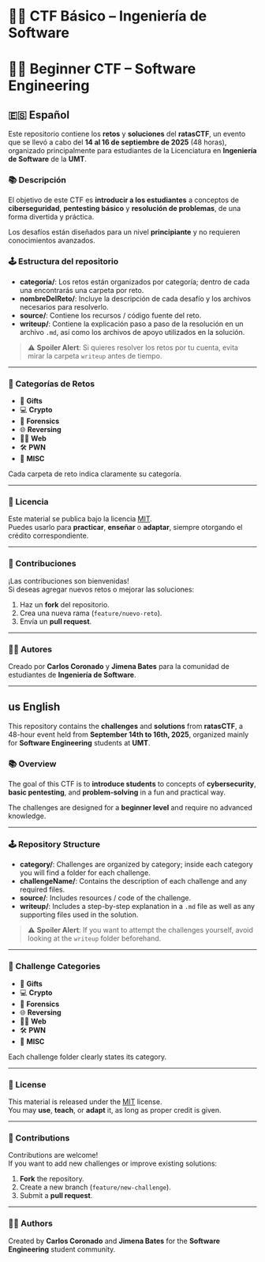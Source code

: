 # 🏴‍☠️ CTF Básico – Ingeniería de Software  
# 🏴‍☠️ Beginner CTF – Software Engineering

## 🇪🇸 Español

Este repositorio contiene los **retos** y **soluciones** del **ratasCTF**, un evento que se llevó a cabo del **14 al 16 de septiembre de 2025** (48 horas), organizado principalmente para estudiantes de la Licenciatura en **Ingeniería de Software** de la **UMT**.

### 📚 Descripción

El objetivo de este CTF es **introducir a los estudiantes** a conceptos de **ciberseguridad**, **pentesting básico** y **resolución de problemas**, de una forma divertida y práctica.  

Los desafíos están diseñados para un nivel **principiante** y no requieren conocimientos avanzados.

### 🕹️ Estructura del repositorio

- **categoría/**: Los retos están organizados por categoría; dentro de cada una encontrarás una carpeta por reto.  
- **nombreDelReto/**: Incluye la descripción de cada desafío y los archivos necesarios para resolverlo.  
- **source/**: Contiene los recursos / código fuente del reto.
- **writeup/**: Contiene la explicación paso a paso de la resolución en un archivo `.md`, así como los archivos de apoyo utilizados en la solución.

> ⚠️ **Spoiler Alert**: Si quieres resolver los retos por tu cuenta, evita mirar la carpeta `writeup` antes de tiempo.

---

### 🚩 Categorías de Retos

- 🔐 **Gifts**  
- 💻 **Crypto**  
- 🧩 **Forensics**  
- 🌐 **Reversing**  
- 🕵️‍♂️ **Web**  
- 🛠️ **PWN**  
- 🎲 **MISC**

Cada carpeta de reto indica claramente su categoría.

---

### 📜 Licencia

Este material se publica bajo la licencia [MIT](LICENSE).  
Puedes usarlo para **practicar**, **enseñar** o **adaptar**, siempre otorgando el crédito correspondiente.

---

### 🤝 Contribuciones

¡Las contribuciones son bienvenidas!  
Si deseas agregar nuevos retos o mejorar las soluciones:

1. Haz un **fork** del repositorio.  
2. Crea una nueva rama (`feature/nuevo-reto`).  
3. Envía un **pull request**.

---

### 👨‍🏫 Autores

Creado por **Carlos Coronado** y **Jimena Bates** para la comunidad de estudiantes de **Ingeniería de Software**.

---

## us English

This repository contains the **challenges** and **solutions** from **ratasCTF**, a 48-hour event held from **September 14th to 16th, 2025**, organized mainly for **Software Engineering** students at **UMT**.

### 📚 Overview

The goal of this CTF is to **introduce students** to concepts of **cybersecurity**, **basic pentesting**, and **problem-solving** in a fun and practical way.  

The challenges are designed for a **beginner level** and require no advanced knowledge.

---

### 🕹️ Repository Structure

- **category/**: Challenges are organized by category; inside each category you will find a folder for each challenge.  
- **challengeName/**: Contains the description of each challenge and any required files.  
- **source/**: Includes resources / code of the challenge.
- **writeup/**: Includes a step-by-step explanation in a `.md` file as well as any supporting files used in the solution.

> ⚠️ **Spoiler Alert**: If you want to attempt the challenges yourself, avoid looking at the `writeup` folder beforehand.

---

### 🚩 Challenge Categories

- 🔐 **Gifts**  
- 💻 **Crypto**  
- 🧩 **Forensics**  
- 🌐 **Reversing**  
- 🕵️‍♂️ **Web**  
- 🛠️ **PWN**  
- 🎲 **MISC**

Each challenge folder clearly states its category.

---

### 📜 License

This material is released under the [MIT](LICENSE) license.  
You may **use**, **teach**, or **adapt** it, as long as proper credit is given.

---

### 🤝 Contributions

Contributions are welcome!  
If you want to add new challenges or improve existing solutions:

1. **Fork** the repository.  
2. Create a new branch (`feature/new-challenge`).  
3. Submit a **pull request**.

---

### 👨‍🏫 Authors

Created by **Carlos Coronado** and **Jimena Bates** for the **Software Engineering** student community.
